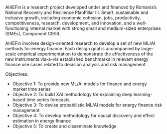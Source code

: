 AI4EFin is a research project developed under and financed by Romania’s National Recovery and Resilience PlanPillar III. Smart, sustainable and inclusive growth, 
including economic cohesion, jobs, productivity, competitiveness, research, development, and innovation, and a well-functioning internal market with strong small 
and medium-sized enterprises (SMEs), Component C9/I8.

AI4EFin involves design-oriented research to develop a set of new ML/AI methods for energy finance. Each design goal is accompanied by large-scale empirical experimentation 
to demonstrate the effectiveness of the new instruments vis-a-vis established benchmarks in relevant energy finance use cases related to decision analysis and risk management.

Objectives:
- Objective 1: To provide new ML/AI models for finance and energy market time series
- Objective 2: To build XAI methodology for explaining deep learning-based time series forecasts
- Objective 3: To devise probabilistic ML/AI models for energy finance risk management
- Objective 4: To develop methodology for causal discovery and effect estimation in energy finance
- Objective 5: To create and disseminate knowledge
